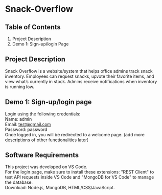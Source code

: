 # Snack-Overflow
## Table of Contents
1. Project Description
2. Demo 1: Sign-up/login Page
## Project Description
Snack Overflow is a website/system that helps office admins track snack inventory. Employees can request snacks, upvote their favorite items, and view what’s currently in stock. Admins receive notifications when inventory is running low.

## Demo 1: Sign-up/login page
Login using the following credentials: <br/>
Name: admin <br/>
Email: test@gmail.com <br/>
Password: password <br/>
Once logged in, you will be redirected to a welcome page. (add more descriptions of other functionalities later)

## Software Requirements
This project was developed on VS Code. <br/> 
For the login page, make sure to install these extensions: "REST Client" to test API requests inside VS Code and "MongoDB for VS Code" to manage the database. <br/>
Download: Node.js, MongoDB, HTML/CSS/JavaScript.

